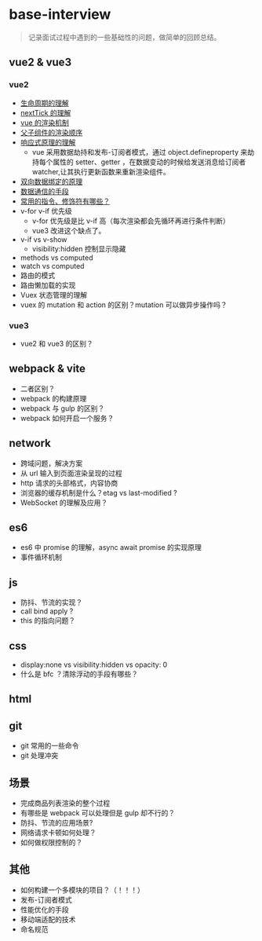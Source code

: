 # base-interview

> 记录面试过程中遇到的一些基础性的问题，做简单的回顾总结。

## vue2 & vue3 

### vue2

- [生命周期的理解](https://blog.csdn.net/qq_40756247/article/details/90668073)
- [nextTick 的理解](https://vue3js.cn/interview/vue/nexttick.html#%E4%B8%80%E3%80%81nexttick%E6%98%AF%E4%BB%80%E4%B9%88)
- [vue 的渲染机制](https://staging-cn.vuejs.org/guide/extras/rendering-mechanism.html#virtual-dom)
- [父子组件的渲染顺序](https://blog.csdn.net/weixin_34344677/article/details/91381387)
- [响应式原理的理解](https://cn.vuejs.org/v2/guide/reactivity.html)
  - vue 采用数据劫持和发布-订阅者模式，通过 object.defineproperty 来劫持每个属性的 setter、getter ，在数据变动的时候给发送消息给订阅者 watcher,让其执行更新函数来重新渲染组件。
- [双向数据绑定的原理](https://vue3js.cn/interview/vue/bind.html#%E4%B8%80%E3%80%81%E4%BB%80%E4%B9%88%E6%98%AF%E5%8F%8C%E5%90%91%E7%BB%91%E5%AE%9A)
- [数据通信的手段](https://vue3js.cn/interview/vue/communication.html#%E4%B8%89%E3%80%81%E7%BB%84%E4%BB%B6%E9%97%B4%E9%80%9A%E4%BF%A1%E7%9A%84%E6%96%B9%E6%A1%88)
- [常用的指令、修饰符有哪些？](https://web-wj.github.io/docs/frontend/vue/vue2.html#v-on%E6%8C%87%E4%BB%A4)
- v-for v-if 优先级
  - v-for 优先级是比 v-if 高（每次渲染都会先循环再进行条件判断）
  - vue3 改进这个缺点了。
- v-if vs v-show
  - visibility:hidden 控制显示隐藏
- methods vs computed
- watch vs computed
- 路由的模式
- 路由懒加载的实现
- Vuex 状态管理的理解
- vuex 的 mutation 和 action 的区别？mutation 可以做异步操作吗？

### vue3

- vue2 和 vue3 的区别？

## webpack & vite

- 二者区别？
- webpack 的构建原理
- webpack 与 gulp 的区别？
- webpack 如何开启一个服务？

## network

- 跨域问题，解决方案
- 从 url 输入到页面渲染呈现的过程
- http 请求的头部格式，内容协商
- 浏览器的缓存机制是什么？etag vs last-modified ?
- WebSocket 的理解及应用？

## es6

- es6 中 promise 的理解，async await promise 的实现原理
- 事件循环机制

## js

- 防抖、节流的实现？
- call bind apply ?
- this 的指向问题？

## css

- display:none vs visibility:hidden vs opacity: 0
- 什么是 bfc ？清除浮动的手段有哪些？

## html

## git

- git 常用的一些命令
- git 处理冲突

## 场景

- 完成商品列表渲染的整个过程
- 有哪些是 webpack 可以处理但是 gulp 却不行的？
- 防抖、节流的应用场景?
- 网络请求卡顿如何处理？
- 如何做权限控制的？
  
## 其他

- 如何构建一个多模块的项目？（！！！）
- 发布-订阅者模式
- 性能优化的手段
- 移动端适配的技术
- 命名规范

